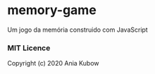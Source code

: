 # memory-game
Um jogo da memória construido com JavaScript

### MIT Licence
Copyright (c) 2020 Ania Kubow
